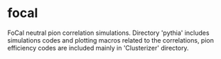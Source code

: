 # focal
FoCal neutral pion correlation simulations. Directory 'pythia' includes simulations codes and plotting macros related to the correlations, pion efficiency codes are included mainly in 'Clusterizer' directory.
